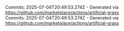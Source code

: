 Commits: 2025-07-04T20:49:53.274Z - Generated via https://github.com/marketplace/actions/artificial-grass
<br>
Commits: 2025-07-04T20:49:53.274Z - Generated via https://github.com/marketplace/actions/artificial-grass
<br>
